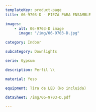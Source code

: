 ```yaml
---
templateKey: product-page
title: 06-9703-D - PIEZA PARA ENSAMBLE

images: 
    - alt: 06-9703-D image
      image: "/img/06-9703-D.jpg"

category: Indoor

subcategory: Downlights

serie: Gypsum

description: Perfil \\

material: Yeso

equipment: Tira de LED (No incluida)

dataSheet: /img/06-9703-D.pdf

---
```



